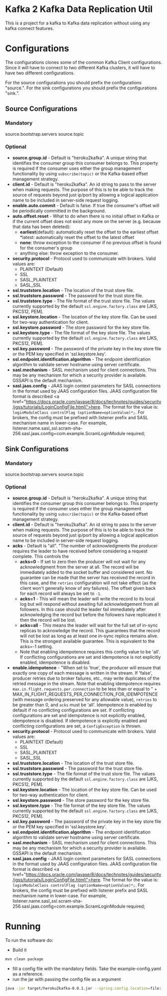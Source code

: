 # Kafka 2 Kafka Data Replication Util

This is a project for a kafka to Kafka data replication without using any kafka connect features.

# Configurations

The configurations clones some of the common Kafka Client configurations. Since it will have to connect to two different Kafka clusters, it will have to have two different configurations.

For the source configurations you should prefix the configurations "source.". For the sink configurations you should prefix the configurations "sink.".

## Source Configurations

### Mandatory

source.bootstrap.servers
source.topic

### Optional

- **source.group.id** - Default is "heroku2kafka". A unique string that identifies the consumer group this consumer belongs to. This property is required if the consumer uses either the group management functionality by using `subscribe(topic)` or the Kafka-based offset management strategy.
- **client.id** - Default is "heroku2kafka". An id string to pass to the server when making requests. The purpose of this is to be able to track the source of requests beyond just ip/port by allowing a logical application name to be included in server-side request logging.
- **enable.auto.commit** - Default is false. If true the consumer's offset will be periodically committed in the background.
- **auto.offset.reset** - What to do when there is no initial offset in Kafka or if the current offset does not exist any more on the server (e.g. because that data has been deleted):
  - **earliest**(default): automatically reset the offset to the earliest offset
    \*latest: automatically reset the offset to the latest offset
  - **none**: throw exception to the consumer if no previous offset is found for the consumer's group
  - anything else: throw exception to the consumer.
- **security.protocol** - Protocol used to communicate with brokers. Valid values are:
  - PLAINTEXT (Default)
  - SSL
  - SASL_PLAINTEXT
  - SASL_SSL
- **ssl.truststore.location** - The location of the trust store file.
- **ssl.truststore.password** - The password for the trust store file.
- **ssl.truststore.type** - The file format of the trust store file. The values currently supported by the default `ssl.engine.factory.class` are [JKS, PKCS12, PEM].
- **ssl.keystore.location** - The location of the key store file. Can be used for two-way authentication for client.
- **ssl.keystore.password** - The store password for the key store file.
- **ssl.keystore.type** - The file format of the key store file. The values currently supported by the default `ssl.engine.factory.class` are [JKS, PKCS12, PEM].
- **ssl.key.password** - The password of the private key in the key store file or the PEM key specified in 'ssl.keystore.key'.
- **ssl.endpoint.identification.algorithm** - The endpoint identification algorithm to validate server hostname using server certificate.
- **sasl.mechanism** - SASL mechanism used for client connections. This may be any mechanism for which a security provider is available. GSSAPI is the default mechanism.
- **sasl.jaas.config** - JAAS login context parameters for SASL connections in the format used by JAAS configuration files. JAAS configuration file format is described <a href=\"https://docs.oracle.com/javase/8/docs/technotes/guides/security/jgss/tutorials/LoginConfigFile.html\">here</a>. The format for the value is: `loginModuleClass controlFlag (optionName=optionValue)*;`. For brokers, the config must be prefixed with listener prefix and SASL mechanism name in lower-case. For example, listener.name.sasl_ssl.scram-sha-256.sasl.jaas.config=com.example.ScramLoginModule required;

## Sink Configurations

### Mandatory

source.bootstrap.servers
source.topic

### Optional

- **source.group.id** - Default is "heroku2kafka". A unique string that identifies the consumer group this consumer belongs to. This property is required if the consumer uses either the group management functionality by using `subscribe(topic)` or the Kafka-based offset management strategy.
- **client.id** - Default is "heroku2kafka". An id string to pass to the server when making requests. The purpose of this is to be able to track the source of requests beyond just ip/port by allowing a logical application name to be included in server-side request logging.
- **acks** - Default is "all". "The number of acknowledgments the producer requires the leader to have received before considering a request complete. This controls the
  - **acks=0** - If set to zero then the producer will not wait for any acknowledgment from the server at all. The record will be immediately added to the socket buffer and considered sent. No guarantee can be made that the server has received the record in this case, and the `retries` configuration will not take effect (as the client won't generally know of any failures). The offset given back for each record will always be set to `-1`.
  - **acks=1** - This will mean the leader will write the record to its local log but will respond without awaiting full acknowledgement from all followers. In this case should the leader fail immediately after acknowledging the record but before the followers have replicated it then the record will be lost.
  - **acks=all** - This means the leader will wait for the full set of in-sync replicas to acknowledge the record. This guarantees that the record will not be lost as long as at least one in-sync replica remains alive. This is the strongest available guarantee. This is equivalent to the acks=-1 setting.
  - Note that enabling idempotence requires this config value to be 'all'. If conflicting configurations are set and idempotence is not explicitly enabled, idempotence is disabled.
- **enable.idempotence** - "When set to 'true', the producer will ensure that exactly one copy of each message is written in the stream. If 'false', producer retries due to broker failures, etc., may write duplicates of the retried message in the stream. Note that enabling idempotence requires `max.in.flight.requests.per.connection` to be less than or equal to " + MAX_IN_FLIGHT_REQUESTS_PER_CONNECTION_FOR_IDEMPOTENCE (with message ordering preserved for any allowable value), `retries` to be greater than 0, and `acks` must be 'all'. Idempotence is enabled by default if no conflicting configurations are set. If conflicting configurations are set and idempotence is not explicitly enabled, idempotence is disabled. If idempotence is explicitly enabled and conflicting configurations are set, a `ConfigException` is thrown.
- **security.protocol** - Protocol used to communicate with brokers. Valid values are:
  - PLAINTEXT (Default)
  - SSL
  - SASL_PLAINTEXT
  - SASL_SSL
- **ssl.truststore.location** - The location of the trust store file.
- **ssl.truststore.password** - The password for the trust store file.
- **ssl.truststore.type** - The file format of the trust store file. The values currently supported by the default `ssl.engine.factory.class` are [JKS, PKCS12, PEM].
- **ssl.keystore.location** - The location of the key store file. Can be used for two-way authentication for client.
- **ssl.keystore.password** - The store password for the key store file.
- **ssl.keystore.type** - The file format of the key store file. The values currently supported by the default `ssl.engine.factory.class` are [JKS, PKCS12, PEM].
- **ssl.key.password** - The password of the private key in the key store file or the PEM key specified in 'ssl.keystore.key'.
- **ssl.endpoint.identification.algorithm** - The endpoint identification algorithm to validate server hostname using server certificate.
- **sasl.mechanism** - SASL mechanism used for client connections. This may be any mechanism for which a security provider is available. GSSAPI is the default mechanism.
- **sasl.jaas.config** - JAAS login context parameters for SASL connections in the format used by JAAS configuration files. JAAS configuration file format is described <a href=\"https://docs.oracle.com/javase/8/docs/technotes/guides/security/jgss/tutorials/LoginConfigFile.html\">here</a>. The format for the value is: `loginModuleClass controlFlag (optionName=optionValue)*;`. For brokers, the config must be prefixed with listener prefix and SASL mechanism name in lower-case. For example, listener.name.sasl_ssl.scram-sha-256.sasl.jaas.config=com.example.ScramLoginModule required;

# Running

To run the software do:
* Build it
```bash
mvn clean package
```
* fill a config file with the mandatory fields. Take the example-config.yaml as a reference.
* run the jar with passing the config file as a argument
```bash
java -jar target/heroku2kafka-0.0.1.jar --spring.config.location=file:./example-config.yaml
```